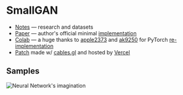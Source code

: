 # SmallGAN

- [Notes](https://www.notion.so/fl19/GAN-a989dc137e744bcda42c7141d923faf6) — research and datasets
- [Paper](https://arxiv.org/abs/1904.01774v4) — author's official minimal [implementation](https://github.com/nogu-atsu/small-dataset-image-generation)
- [Colab](https://colab.research.google.com/drive/10SNoBHIwoAVLpPXx2VEUXPWEFCk0t-BX) — a huge thanks to [apple2373](https://github.com/apple2373) and [ak9250](https://github.com/ak9250) for PyTorch [re-implementation](https://github.com/apple2373/pytorch-small-dataset-image-generation/blob/master/SmallGan.ipynb)
- [Patch](https://smallgan.vercel.app) made w/ [cables.gl](https://cables.gl) and hosted by [Vercel](https://vercel.com)

## Samples
![Neural Network's imagination](./ml/samples/rave_random.png "Neural Network's imagination")
